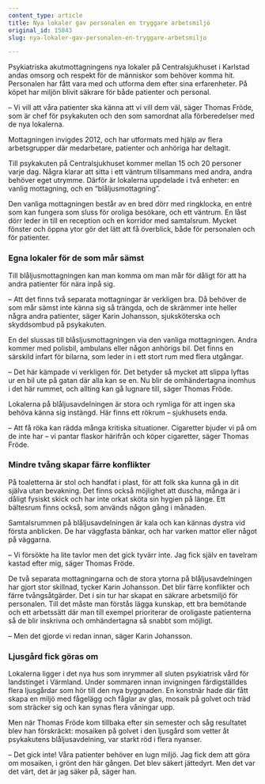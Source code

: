 ```yaml
---
content_type: article
title: Nya lokaler gav personalen en tryggare arbetsmiljö
original_id: 15843
slug: nya-lokaler-gav-personalen-en-tryggare-arbetsmiljo

---
```


Psykiatriska akutmottagningens nya lokaler på Centralsjukhuset i Karlstad andas omsorg och respekt för de människor som behöver komma hit. Personalen har fått vara med och utforma dem efter sina erfarenheter. På köpet har miljön blivit säkrare för både patienter och personal.

– Vi vill att våra patienter ska känna att vi vill dem väl, säger Thomas Fröde, som är chef för psykakuten och den som samordnat alla förberedelser med de nya lokalerna.

Mottagningen invigdes 2012, och har utformats med hjälp av flera arbetsgrupper där medarbetare, patienter och anhöriga har deltagit.

Till psykakuten på Centralsjukhuset kommer mellan 15 och 20 personer varje dag. Några klarar att sitta i ett väntrum tillsammans med andra, andra behöver eget utrymme. Därför är lokalerna uppdelade i två enheter: en vanlig mottagning, och en “blåljusmottagning”.

Den vanliga mottagningen består av en bred dörr med ringklocka, en entré som kan fungera som sluss för oroliga besökare, och ett väntrum. En låst dörr leder in till en reception och en korridor med samtalsrum. Mycket fönster och öppna ytor gör det lätt att få överblick, både för personalen och för patienter.

### Egna lokaler för de som mår sämst

Till blåljusmottagningen kan man komma om man mår för dåligt för att ha andra patienter för nära inpå sig.

– Att det finns två separata mottagningar är verkligen bra. Då behöver de som mår sämst inte känna sig så trängda, och de skrämmer inte heller några andra patienter, säger Karin Johansson, sjuksköterska och skyddsombud på psykakuten.

En del slussas till blåsljusmottagningen via den vanliga mottagningen. Andra kommer med polisbil, ambulans eller någon anhörigs bil. Det finns en särskild infart för bilarna, som leder in i ett stort rum med flera utgångar.

– Det här kämpade vi verkligen för. Det betyder så mycket att slippa lyftas ur en bil ute på gatan där alla kan se en. Nu blir de omhändertagna inomhus i det här rummet, och allting kan gå lugnare till, säger Thomas Fröde.

Lokalerna på blåljusavdelningen är stora och rymliga för att ingen ska behöva känna sig instängd. Här finns ett rökrum – sjukhusets enda.

– Att få röka kan rädda många kritiska situationer. Cigaretter bjuder vi på om de inte har – vi pantar flaskor härifrån och köper cigaretter, säger Thomas Fröde.

### Mindre tvång skapar färre konflikter

På toaletterna är stol och handfat i plast, för att folk ska kunna gå in dit själva utan bevakning. Det finns också möjlighet att duscha, många är i dåligt fysiskt skick och har inte orkat sköta sin hygien på länge. Ett bältesrum finns också, som används någon gång i månaden.

Samtalsrummen på blåljusavdelningen är kala och kan kännas dystra vid första anblicken. De har väggfasta bänkar, och har varken mattor eller något på väggarna.

– Vi försökte ha lite tavlor men det gick tyvärr inte. Jag fick själv en tavelram kastad efter mig, säger Thomas Fröde.

De två separata mottagningarna och de stora ytorna på blåljusavdelningen har gjort stor skillnad, tycker Karin Johansson. Det blir färre konflikter och färre tvångsåtgärder. Det i sin tur har skapat en säkrare arbetsmiljö för personalen. Till det måste man förstås lägga kunskap, ett bra bemötande och ett arbetssätt där man till exempel prioriterar de oroligaste patienterna så de blir inskrivna och omhändertagna så snabbt som möjligt.

– Men det gjorde vi redan innan, säger Karin Johansson.

### Ljusgård fick göras om

Lokalerna ligger i det nya hus som inrymmer all sluten psykiatrisk vård för landstinget i Värmland. Under sommaren innan invigningen färdigställdes flera ljusgårdar som hör till den nya byggnaden. En konstnär hade där fått skapa en miljö med fågelägg och fåglar av glas, mosaik på golvet och träd som sträcker sig och kan synas flera våningar upp.

Men när Thomas Fröde kom tillbaka efter sin semester och såg resultatet blev han förskräckt: mosaiken på golvet i den ljusgård som vetter åt psykakutens blåljusavdelning, var starkt röd i flera nyanser.

– Det gick inte! Våra patienter behöver en lugn miljö. Jag fick dem att göra om mosaiken, i grönt den här gången. Det blev säkert jättedyrt. Men det var det värt, det är jag säker på, säger han.

